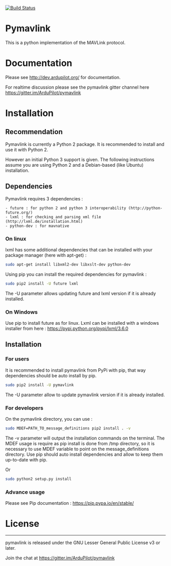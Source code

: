 [![Build Status](https://travis-ci.org/ArduPilot/pymavlink.svg?branch=master)](https://travis-ci.org/ArduPilot/pymavlink)
# Pymavlink
This is a python implementation of the MAVLink protocol.

# Documentation

Please see http://dev.ardupilot.org/ for documentation.

For realtime discussion please see the pymavlink gitter channel here
https://gitter.im/ArduPilot/pymavlink


# Installation 

## Recommendation

Pymavlink is currently a Python 2 package. It is recommended to install and use it with Python 2. 

However an initial Python 3 support is given.
The following instructions assume you are using Python 2 and a Debian-based (like Ubuntu) installation.

## Dependencies

Pymavlink requires 3 dependencies :

    - future : for python 2 and python 3 interoperability (http://python-future.org/)
    - lxml : for checking and parsing xml file (http://lxml.de/installation.html)
    - python-dev : for mavnative

### On linux

lxml has some additional dependencies that can be installed with your package manager (here with apt-get) :

```bash
sudo apt-get install libxml2-dev libxslt-dev python-dev

```

Using pip you can install the required dependencies for pymavlink :

```bash
sudo pip2 install -U future lxml
```

The -U parameter allows updating future and lxml version if it is already installed.

### On Windows

Use pip to install future as for linux.
Lxml can be installed with a windows installer from here : https://pypi.python.org/pypi/lxml/3.6.0


## Installation

### For users

It is recommended to install pymavlink from PyPi with pip, that way dependencies should be auto install by pip.
```bash
sudo pip2 install -U pymavlink
```
The -U parameter allow to update pymavlink version if it is already installed.

### For developers

On the pymavlink directory, you can use :
```bash
sudo MDEF=PATH_TO_message_definitions pip2 install . -v
```
The -v parameter will output the installation commands on the terminal.
The MDEF usage is require as pip install is done from /tmp directory, so it is necessary to use MDEF variable to 
point on the message_definitions directory.
Use pip should auto install dependencies and allow to keep them up-to-date with pip. 

Or 
```bash
sudo python2 setup.py install
```


### Advance usage

Please see Pip documentation : https://pip.pypa.io/en/stable/

# License
-------

pymavlink is released under the GNU Lesser General Public License v3 or later.

Join the chat at https://gitter.im/ArduPilot/pymavlink
